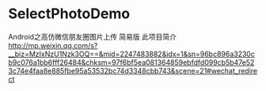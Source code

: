 # SelectPhotoDemo
Android之高仿微信朋友圈图片上传 简易版
此项目简介  http://mp.weixin.qq.com/s?__biz=MzIxNzU1Nzk3OQ==&mid=2247483882&idx=1&sn=96bc896a3230cb9c076a1bb6fff26484&chksm=97f6bf5ea081364859ebfdfd099cb5b47e523c74e4faa8e885fbe95a53532bc74d3348cbb743&scene=21#wechat_redirect
